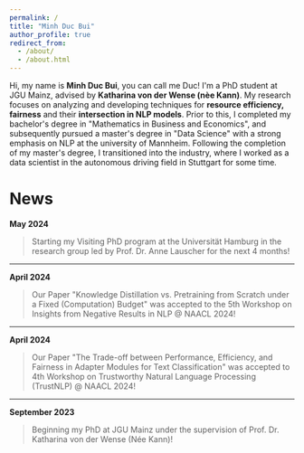 ```yaml
---
permalink: /
title: "Minh Duc Bui"
author_profile: true
redirect_from: 
  - /about/
  - /about.html
---
```


Hi, my name is **Minh Duc Bui**, you can call me Duc! I'm a PhD student at JGU Mainz, advised by **Katharina von der Wense (nèe Kann)**. My research focuses on analyzing and developing techniques for **resource efficiency, fairness** and their **intersection in NLP models**. Prior to this, I completed my bachelor's degree in "Mathematics in Business and Economics", and subsequently pursued a master's degree in "Data Science" with a strong emphasis on NLP at the university of Mannheim. Following the completion of my master's degree, I transitioned into the industry, where I worked as a data scientist in the autonomous driving field in Stuttgart for some time.

News
======

**May 2024**
> Starting my Visiting PhD program at the Universität Hamburg in the research group led by Prof. Dr. Anne Lauscher for the next 4 months!

---

**April 2024**
> Our Paper "Knowledge Distillation vs. Pretraining from Scratch under a Fixed (Computation) Budget" was accepted to the 5th Workshop on Insights from Negative Results in NLP @ NAACL 2024!

---

**April 2024**
> Our Paper "The Trade-off between Performance, Efficiency, and Fairness in Adapter Modules for Text Classification" was accepted to  4th Workshop on Trustworthy Natural Language Processing (TrustNLP) @ NAACL 2024!

---

**September 2023**
> Beginning my PhD at JGU Mainz under the supervision of Prof. Dr. Katharina von der Wense (Née Kann)!

